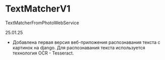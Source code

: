# TextMatcherV1
TextMatcherFromPhotoWebService


25.01.25

- Добавлена первая версия веб-приложения распознавания текста с картинок на django. Для распознавания текста используется технология OCR - Tesseract. 
